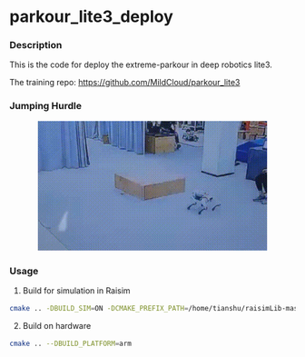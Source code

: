 # parkour_lite3_deploy

### Description ###
This is the code for deploy the extreme-parkour in deep robotics lite3.

The training repo: https://github.com/MildCloud/parkour_lite3

### Jumping Hurdle ###
<p align="center">
<img src="./hurdle.gif" width="80%"/>
</p>

### Usage ###
1. Build for simulation in Raisim
```bash
cmake .. -DBUILD_SIM=ON -DCMAKE_PREFIX_PATH=/home/tianshu/raisimLib-master/raisim/linux
```
2. Build on hardware
```bash
cmake .. --DBUILD_PLATFORM=arm
```
